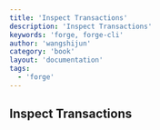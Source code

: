 ```yaml
---
title: 'Inspect Transactions'
description: 'Inspect Transactions'
keywords: 'forge, forge-cli'
author: 'wangshijun'
category: 'book'
layout: 'documentation'
tags:
  - 'forge'
---
```


## Inspect Transactions
